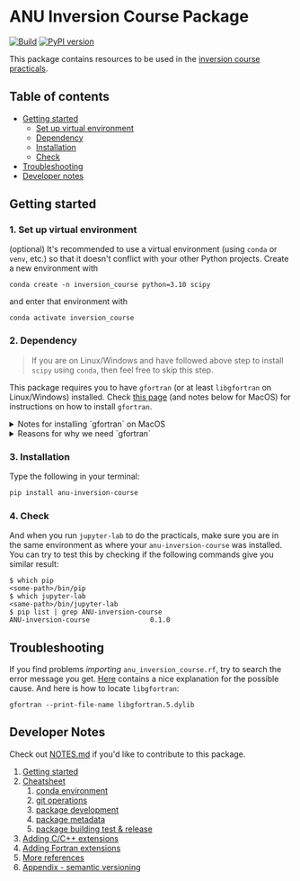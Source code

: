 # ANU Inversion Course Package

[![Build](https://github.com/anu-ilab/ANUInversionCourse/actions/workflows/build_wheels.yml/badge.svg?branch=main)](https://github.com/anu-ilab/ANUInversionCourse/actions/workflows/build_wheels.yml)
[![PyPI version](https://badge.fury.io/py/ANU-inversion-course.svg)](https://badge.fury.io/py/ANU-inversion-course)

This package contains resources to be used in the [inversion course practicals](https://github.com/anu-ilab/JupyterPracticals).

## Table of contents
- [Getting started](README.md#getting-started)
  - [Set up virtual environment](README.md#1-set-up-virtual-environment)
  - [Dependency](README.md#2-dependency)
  - [Installation](README.md#3-installation)
  - [Check](README.md#4-check)
- [Troubleshooting](README.md#troubleshooting)
- [Developer notes](README.md#developer-notes)

## Getting started

### 1. Set up virtual environment
(optional) It's recommended to use a virtual environment (using `conda` or `venv`, etc.) so that it doesn't conflict with your other Python projects. Create a new environment with 
```console
conda create -n inversion_course python=3.10 scipy
``` 
and enter that environment with 
```console
conda activate inversion_course
```

### 2. Dependency

> If you are on Linux/Windows and have followed above step to install `scipy` using `conda`, then feel free to skip this step.

This package requires you to have `gfortran` (or at least `libgfortran` on Linux/Windows) installed. Check [this page](https://fortran-lang.org/learn/os_setup/install_gfortran) (and notes below for MacOS) for instructions on how to install `gfortran`.

<details>
  <summary>Notes for installing `gfortran` on MacOS</summary>

  Make sure you have `xcode` installed (from App Store), and then the command line tools installed by opening terminal and typing in:
  ```console
  xcode-select --install
  ```

  *For M1 chip*: if you've set up a conda environment, then another option is to install `gfortran` using `conda`:
  ```console
  conda install -c conda-forge gfortran
  ```
  The `gfortran` version is updated (`gfortran-11`) for M1 chip but not for the Intel one (as per [this](https://anaconda.org/conda-forge/gfortran))

</details>

<details>
  <summary>Reasons for why we need `gfortran`</summary>

- A *Fortran compiler* is needed for MacOS to build C/Fortran libraries from source, as [wheels](https://packaging.python.org/en/latest/glossary/#term-Wheel) are not provided for MacOS due to a problem described [here](https://github.com/lanl/ExactPack/issues/2). 
- Fortran libraries (`libgfortran.5.dylib`) is also needed for other operating systems. Otherwise `anu_inversion_course.rf` will fail to import. If you've followed step one above to install `scipy` via `conda`, then `libgfortran5` is downloaded so no further action is needed.
  
</details>

### 3. Installation
Type the following in your terminal:

```bash
pip install anu-inversion-course
```
### 4. Check
And when you run `jupyter-lab` to do the practicals, make sure you are in the same environment as where your `anu-inversion-course` was installed. You can try to test this by checking if the following commands give you similar result:

```console
$ which pip
<some-path>/bin/pip
$ which jupyter-lab
<same-path>/bin/jupyter-lab
$ pip list | grep ANU-inversion-course
ANU-inversion-course               0.1.0
```

## Troubleshooting

If you find problems *importing* `anu_inversion_course.rf`, try to search the error message you get. [Here](https://stackoverflow.com/questions/58793399/importerror-library-not-loaded-for-f2py) contains a nice explanation for the possible cause. And here is how to locate `libgfortran`:
```console
gfortran --print-file-name libgfortran.5.dylib
```

## Developer Notes

Check out [NOTES.md](NOTES.md) if you'd like to contribute to this package.

1. [Getting started](NOTES.md#getting-started)
2. [Cheatsheet](NOTES.md#cheatsheet)
   1. [conda environment](NOTES.md#conda-environment)
   2. [git operations](NOTES.md#git-operations)
   3. [package development](NOTES.md#package-development)
   4. [package metadata](NOTES.md#package-metadata)
   5. [package building test & release](NOTES.md#package-building-test--release)
3. [Adding C/C++ extensions](NOTES.md#adding-cc-extensions)
4. [Adding Fortran extensions](NOTES.md#adding-fortran-extensions)
5. [More references](NOTES.md#more-references)
6. [Appendix - semantic versioning](NOTES.md#appendix-i---sementic-versioning)
